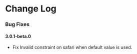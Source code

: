 # Change Log

### Bug Fixes
#### 3.0.1-beta.0
- Fix Invalid constraint on safari when default value is used.

